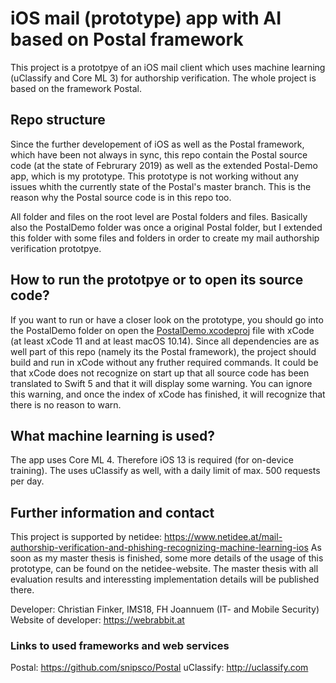 # iOS mail (prototype) app with AI based on Postal framework

This project is a prototpye of an iOS mail client which uses machine learning (uClassify and Core ML 3) for authorship verification. The whole project is based on the framework Postal.

## Repo structure

Since the further developement of iOS as well as the Postal framework, which have been not always in sync, this repo contain the Postal source code (at the state of Februrary 2019) as well as the extended Postal-Demo app, which is my prototype. This prototype is not working without any issues whith the currently state of the Postal's master branch. This is the reason why the Postal source code is in this repo too.

All folder and files on the root level are Postal folders and files. Basically also the PostalDemo folder was once a original Postal folder, but I extended this folder with some files and folders in order to create my mail authorship verification prototpye.

## How to run the prototpye or to open its source code?
If you want to run or have a closer look on the prototype, you should go into the PostalDemo folder on open the [PostalDemo.xcodeproj](https://github.com/cfinker/postal-demo-extended-with-authorship-verification/tree/master/PostalDemo/PostalDemo.xcodeproj "PostalDemo.xcodeproj") file with xCode (at least xCode 11 and at least macOS 10.14). Since all dependencies are as well part of this repo (namely its the Postal framework), the project should build and run in xCode without any fruther required commands. It could be that xCode does not recognize on start up that all source code has been translated to Swift 5 and that it will display some warning. You can ignore this warning, and once the index of xCode has finished, it will recognize that there is no reason to warn. 

## What machine learning is used?
The app uses Core ML 4. Therefore iOS 13 is required (for on-device training).
The uses uClassify as well, with a daily limit of max. 500 requests per day.

## Further information and contact
This project is supported by netidee: 
https://www.netidee.at/mail-authorship-verification-and-phishing-recognizing-machine-learning-ios
As soon as my master thesis is finished, some more details of the usage of this prototype, can be found on the netidee-website. The master thesis with all evaluation results and interessting implementation details will be published there.

Developer: Christian Finker, IMS18, FH Joannuem (IT- and Mobile Security)
Website of developer: https://webrabbit.at

### Links to used frameworks and web services
Postal: https://github.com/snipsco/Postal
uClassify: http://uclassify.com
